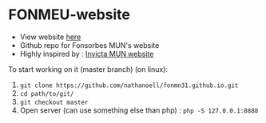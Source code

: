 # FONMEU-website

- View website [here](https://fonmun31.github.io)
- Github repo for Fonsorbes MUN's website
- Highly inspired by : [Invicta MUN website](https://github.com/SujanPrasadPandey/Invicta-MUN)



To start working on it (master branch) (on linux): 

1. `git clone https://github.com/nathanoell/fonmn31.github.io.git`
2. `cd path/to/git/`
3. `git checkout master`
4. Open server (can use something else than php) : `php -S 127.0.0.1:8888`



